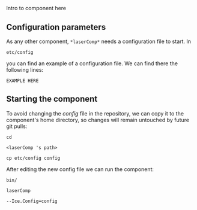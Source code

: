 ```
```
#
``` laserComp
```
Intro to component here


## Configuration parameters
As any other component,
``` *laserComp* ```
needs a configuration file to start. In

    etc/config

you can find an example of a configuration file. We can find there the following lines:

    EXAMPLE HERE

    
## Starting the component
To avoid changing the *config* file in the repository, we can copy it to the component's home directory, so changes will remain untouched by future git pulls:

    cd

``` <laserComp 's path> ```

    cp etc/config config
    
After editing the new config file we can run the component:

    bin/

```laserComp ```

    --Ice.Config=config
